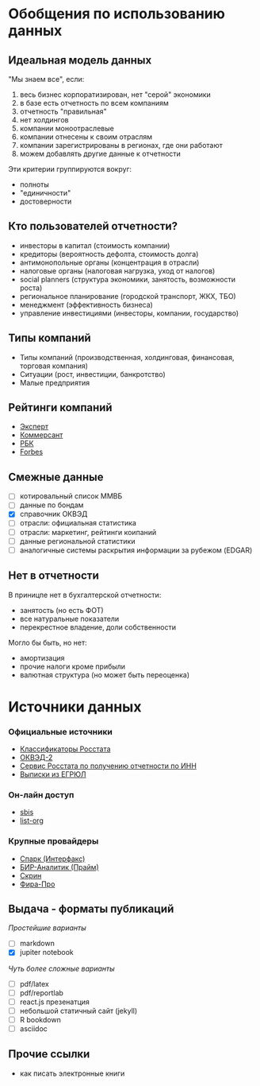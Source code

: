 # Обобщения по использованию данных

## Идеальная модель данных 

"Мы знаем все", если:

1. весь бизнес корпоратизирован, нет "серой" экономики
2. в базе есть отчетность по всем компаниям
3. отчетность "правильная" 
4. нет холдингов
5. компании моноотраслевые
6. компании отнесены к своим отраслям 
7. компании зарегистрированы в регионах, где они работают  
8. можем добавлять другие данные к отчетности

Эти критерии группируются вокруг:

- полноты
- "единичности"
- достоверности


## Кто пользователей отчетности?

- инвесторы в капитал (стоимость компании)
- кредиторы (вероятность дефолта, стоимость долга)
- антимонопольные органы (концентрация в отрасли)
- налоговые органы (налоговая нагрузка, уход от налогов)
- social planners (структура экономики, занятость, возможности роста)
- региональное планирование (городской транспорт, ЖКХ, TБО)
- менеджмент (эффективность бизнеса) 
- управление инвестициями (инвесторы, компании, государство) 

## Типы компаний

- Типы компаний (производственная, холдинговая, финансовая, торговая компания)
- Ситуации (рост, инвестиции, банкротство)
- Малые предприятия

## Рейтинги компаний

- [Эксперт](https://expert.ru/dossier/rating/expert-400)
- [Коммерсант](https://www.kommersant.ru/top-100)
- [РБК](https://www.rbc.ru/rbc500/)
- [Forbes](http://www.forbes.ru/rating/367067-200-krupneyshih-rossiyskih-chastnyh-kompaniy-2018-reyting-forbes)

## Смежные данные 

- [ ] котировальный список ММВБ
- [ ] данные по бондам
- [x] справочник ОКВЭД
- [ ] отрасли: официальная статистика
- [ ] отрасли: маркетинг, рейтинги коипаний
- [ ] данные региональной статистики
- [ ] аналогичные системы раскрытия информации за рубежом (EDGAR)

## Нет в отчетности

В приницпе нет в бухгалтерской отчетности:

  - занятость (но есть ФОТ)
  - все натуральные показатели
  - перекрестное владение, доли собственности

Могло бы быть, но нет:

  - амортизация
  - прочие налоги кроме прибыли
  - валютная структура (но может быть переоценка)

# Источники данных 

### Официальные источники

- [Классификаторы Росстата](http://www.gks.ru/metod/classifiers.html)
- [ОКВЭД-2](http://www.gks.ru/opendata/dataset/7708234640-ca-01-004)
- [Сервис Росстата по получению отчетности по ИНН](http://www.gks.ru/accounting_report)
- [Выписки из ЕГРЮЛ](https://egrul.nalog.ru/index.html)

### Он-лайн доступ  

- [sbis](https://sbis.ru/contragents/7825706086)
- [list-org](https://www.list-org.com/company/19562)

### Крупные провайдеры 

- [Спарк (Интерфакс)](http://www.spark-interfax.ru/ru/about)
- [БИР-Аналитик (Прайм)](https://bir.1prime.ru)
- [Скрин](https://kontragent.skrin.ru)
- [Фира-Про](https://pro.fira.ru)


## Выдача - форматы публикаций

*Простейшие варианты*

- [ ] markdown  
- [x] jupiter notebook

*Чуть более сложные варианты*
- [ ] pdf/latex
- [ ] pdf/reportlab
- [ ] react.js презенатция
- [ ] небольшой статичный сайт (jekyll)
- [ ] R bookdown
- [ ] asciidoc  
  
## Прочие ссылки

- как писать электронные книги